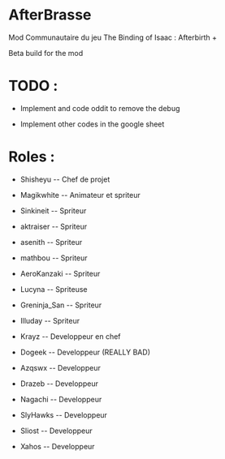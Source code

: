 # AfterBrasse
Mod Communautaire du jeu The Binding of Isaac : Afterbirth +

Beta build for the mod

# TODO :

- Implement and code oddit to remove the debug

- Implement other codes in the google sheet

# Roles :

- Shisheyu -- Chef de projet
- Magikwhite -- Animateur et spriteur
- Sinkineit -- Spriteur
- aktraiser -- Spriteur
- asenith -- Spriteur
- mathbou -- Spriteur
- AeroKanzaki -- Spriteur
- Lucyna -- Spriteuse
- Greninja_San -- Spriteur
- Illuday -- Spriteur

- Krayz -- Developpeur en chef
- Dogeek -- Developpeur (REALLY BAD)
- Azqswx -- Developpeur
- Drazeb -- Developpeur
- Nagachi -- Developpeur
- SlyHawks -- Developpeur
- Sliost -- Developpeur
- Xahos -- Developpeur
